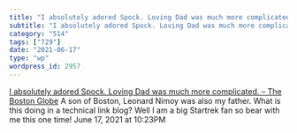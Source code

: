 ```yaml
---
title: "I absolutely adored Spock. Loving Dad was much more complicated. – The Boston Globe"
subtitle: "I absolutely adored Spock. Loving Dad was much more complicated. – The Boston Globe"
category: "514"
tags: ["729"]
date: "2021-06-17"
type: "wp"
wordpress_id: 2957
---
```

[ I absolutely adored Spock. Loving Dad was much more complicated. – The Boston Globe](https://www.bostonglobe.com/2021/06/17/opinion/i-absolutely-adored-spock-loving-dad-was-much-more-complicated/?event=event12)
 A son of Boston, Leonard Nimoy was also my father. What is this doing in a technical link blog? Well I am a big Startrek fan so bear with me this one time!
June 17, 2021 at 10:23PM